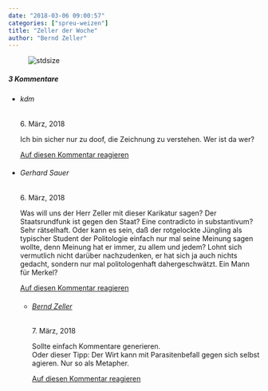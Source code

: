 ```yaml
---
date: "2018-03-06 09:00:57"
categories: ["spreu-weizen"]
title: "Zeller der Woche"
author: "Bernd Zeller"
---
```



<figure>
<img src="https://www.publicomag.com/wp-content/uploads/2018/03/kein-Staatsfunk-Z-1320x925.jpg" alt=stdsize>
</figure>



<!--more-->
<h5 class="comments-h">
3 Kommentare </h5>
<ul class="commentlist">
<li class="comment even thread-even depth-1 clearfix" id="li-comment-2070">
<h6 class="author">kdm</h6> <span class="date">6. März, 2018</span>



Ich bin sicher nur zu doof, die Zeichnung zu verstehen. Wer ist da wer?

<a rel="nofollow" class="comment-reply-link" href="#comment-2070" data-commentid="2070" data-postid="6442" data-belowelement="comment-2070" data-respondelement="respond" data-replyto="Antworte auf kdm" aria-label="Antworte auf kdm">Auf diesen Kommentar reagieren</a> 


</li>
<li class="comment odd alt thread-odd thread-alt depth-1 clearfix" id="li-comment-2071">
<h6 class="author">Gerhard Sauer</h6> <span class="date">6. März, 2018</span>



Was will uns der Herr Zeller mit dieser Karikatur sagen? Der Staatsrundfunk ist gegen den Staat? Eine contradicto in substantivum? Sehr rätselhaft. Oder kann es sein, daß der rotgelockte Jüngling als typischer Student der Politologie einfach nur mal seine Meinung sagen wollte, denn Meinung hat er immer, zu allem und jedem? Lohnt sich vermutlich nicht darüber nachzudenken, er hat sich ja auch nichts gedacht, sondern nur mal politologenhaft dahergeschwätzt. Ein Mann für Merkel?

<a rel="nofollow" class="comment-reply-link" href="#comment-2071" data-commentid="2071" data-postid="6442" data-belowelement="comment-2071" data-respondelement="respond" data-replyto="Antworte auf Gerhard Sauer" aria-label="Antworte auf Gerhard Sauer">Auf diesen Kommentar reagieren</a> 


<ul class="children">
<li class="comment even depth-2 clearfix" id="li-comment-2081">
<h6 class="author"><a href="http://www.zellerzeitung.de" class="url" rel="ugc external nofollow">Bernd Zeller</a></h6> <span class="date">7. März, 2018</span>



Sollte einfach Kommentare generieren.<br>
Oder dieser Tipp: Der Wirt kann mit Parasitenbefall gegen sich selbst agieren. Nur so als Metapher.

<a rel="nofollow" class="comment-reply-link" href="#comment-2081" data-commentid="2081" data-postid="6442" data-belowelement="comment-2081" data-respondelement="respond" data-replyto="Antworte auf Bernd Zeller" aria-label="Antworte auf Bernd Zeller">Auf diesen Kommentar reagieren</a> 


</li>
</ul>
</li>
</ul>
